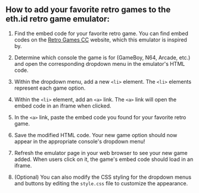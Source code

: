 ## How to add your favorite retro games to the eth.id retro game emulator:

1. Find the embed code for your favorite retro game. You can find embed codes on the [Retro Games CC](https://www.retrogames.cc/) website, which this emulator is inspired by.

2. Determine which console the game is for (GameBoy, N64, Arcade, etc.) and open the corresponding dropdown menu in the emulator's HTML code.

3. Within the dropdown menu, add a new `<li>` element. The `<li>` elements represent each game option.

4. Within the `<li>` element, add an `<a>` link. The `<a>` link will open the embed code in an iframe when clicked.

5. In the `<a>` link, paste the embed code you found for your favorite retro game.

6. Save the modified HTML code. Your new game option should now appear in the appropriate console's dropdown menu!

7. Refresh the emulator page in your web browser to see your new game added. When users click on it, the game's embed code should load in an iframe.

8. (Optional) You can also modify the CSS styling for the dropdown menus and buttons by editing the `style.css` file to customize the appearance.
